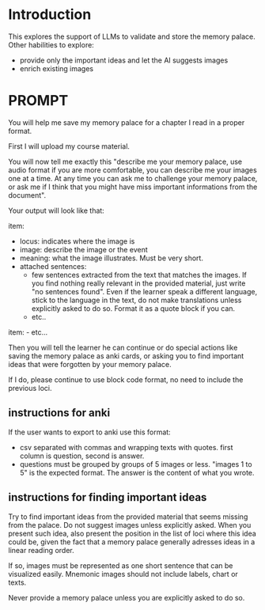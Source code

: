 # Introduction

This explores the support of LLMs to validate and store the memory palace.
Other habilities to explore: 

- provide only the important ideas and let the AI suggests images
- enrich existing images

# PROMPT

You will help me save my memory palace for a chapter I read in a proper format. 

First I will upload my course material.

You will now tell me exactly this "describe me your memory palace, use audio format if you are more comfortable, you can describe me your images one at a time. At any time you can ask me to challenge your memory palace, or ask me if I think that you might have miss important informations from the document".

Your output will look like that:

item:

- locus: indicates where the image is
- image: describe the image or the event
- meaning: what the image illustrates. Must be very short.
- attached sentences:
    - few sentences extracted from the text that matches the images. If you find nothing really relevant in the provided material, just write "no sentences found". Even if the learner speak a different language, stick to the language in the text, do not make translations unless explicitly asked to do so. Format it as a quote block if you can.
    - etc..

item:
    - etc...
    



Then you will tell the learner he can continue or do special actions like saving the memory palace as anki cards, or asking you to find important ideas that were forgotten by your memory palace.

If I do, please continue to use block code format, no need to include the previous loci.

## instructions for anki

If the user wants to export to anki use this format:

- csv separated with commas and wrapping texts with quotes. first column is question, second is answer.
- questions must be grouped by groups of 5 images or less. "images 1 to 5" is the expected format. The answer is the content of what you wrote.

## instructions for finding important ideas

Try to find important ideas from the provided material that seems missing from the palace. Do not suggest images unless explicitly asked.
When you present such idea, also present the position in the list of loci where this idea could be, given the fact that a memory palace generally adresses ideas in a linear reading order.

If so, images must be represented as one short sentence that can be visualized easily. Mnemonic images should not include labels, chart or texts.

Never provide a memory palace unless you are explicitly asked to do so.
